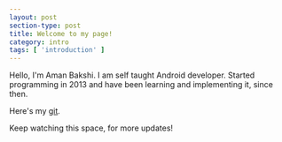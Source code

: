 ```yaml
---
layout: post
section-type: post
title: Welcome to my page!
category: intro
tags: [ 'introduction' ]
---
```

Hello, I'm Aman Bakshi. I am self taught Android developer. Started programming in 2013 and have been learning and implementing it, since then.

Here's my <a href="https://github.com/Aman-B?tab=repositories" target="\_blank">git</a>. 

Keep watching this space, for more updates!
